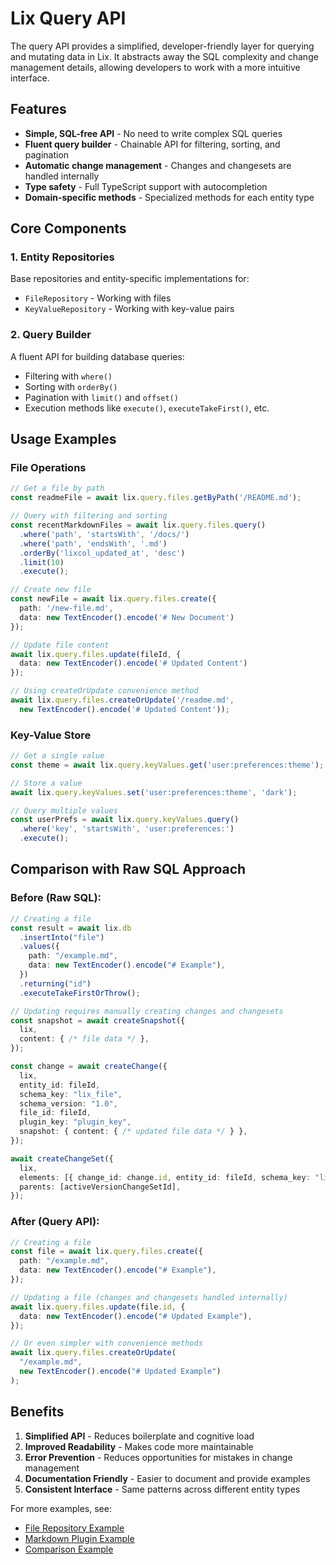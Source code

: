 # Lix Query API

The query API provides a simplified, developer-friendly layer for querying and mutating data in Lix. It abstracts away the SQL complexity and change management details, allowing developers to work with a more intuitive interface.

## Features

- **Simple, SQL-free API** - No need to write complex SQL queries
- **Fluent query builder** - Chainable API for filtering, sorting, and pagination
- **Automatic change management** - Changes and changesets are handled internally
- **Type safety** - Full TypeScript support with autocompletion
- **Domain-specific methods** - Specialized methods for each entity type

## Core Components

### 1. Entity Repositories

Base repositories and entity-specific implementations for:
- `FileRepository` - Working with files
- `KeyValueRepository` - Working with key-value pairs

### 2. Query Builder

A fluent API for building database queries:
- Filtering with `where()`
- Sorting with `orderBy()`
- Pagination with `limit()` and `offset()`
- Execution methods like `execute()`, `executeTakeFirst()`, etc.

## Usage Examples

### File Operations

```typescript
// Get a file by path
const readmeFile = await lix.query.files.getByPath('/README.md');

// Query with filtering and sorting
const recentMarkdownFiles = await lix.query.files.query()
  .where('path', 'startsWith', '/docs/')
  .where('path', 'endsWith', '.md')
  .orderBy('lixcol_updated_at', 'desc')
  .limit(10)
  .execute();

// Create new file
const newFile = await lix.query.files.create({
  path: '/new-file.md',
  data: new TextEncoder().encode('# New Document')
});

// Update file content
await lix.query.files.update(fileId, { 
  data: new TextEncoder().encode('# Updated Content') 
});

// Using createOrUpdate convenience method
await lix.query.files.createOrUpdate('/readme.md', 
  new TextEncoder().encode('# Updated Content'));
```

### Key-Value Store

```typescript
// Get a single value
const theme = await lix.query.keyValues.get('user:preferences:theme');

// Store a value
await lix.query.keyValues.set('user:preferences:theme', 'dark');

// Query multiple values
const userPrefs = await lix.query.keyValues.query()
  .where('key', 'startsWith', 'user:preferences:')
  .execute();
```

## Comparison with Raw SQL Approach

### Before (Raw SQL):

```typescript
// Creating a file
const result = await lix.db
  .insertInto("file")
  .values({
    path: "/example.md",
    data: new TextEncoder().encode("# Example"),
  })
  .returning("id")
  .executeTakeFirstOrThrow();

// Updating requires manually creating changes and changesets
const snapshot = await createSnapshot({
  lix,
  content: { /* file data */ },
});

const change = await createChange({
  lix,
  entity_id: fileId,
  schema_key: "lix_file",
  schema_version: "1.0",
  file_id: fileId,
  plugin_key: "plugin_key",
  snapshot: { content: { /* updated file data */ } },
});

await createChangeSet({
  lix,
  elements: [{ change_id: change.id, entity_id: fileId, schema_key: "lix_file", file_id: fileId }],
  parents: [activeVersionChangeSetId],
});
```

### After (Query API):

```typescript
// Creating a file
const file = await lix.query.files.create({
  path: "/example.md",
  data: new TextEncoder().encode("# Example"),
});

// Updating a file (changes and changesets handled internally)
await lix.query.files.update(file.id, {
  data: new TextEncoder().encode("# Updated Example"),
});

// Or even simpler with convenience methods
await lix.query.files.createOrUpdate(
  "/example.md", 
  new TextEncoder().encode("# Updated Example")
);
```

## Benefits

1. **Simplified API** - Reduces boilerplate and cognitive load
2. **Improved Readability** - Makes code more maintainable
3. **Error Prevention** - Reduces opportunities for mistakes in change management
4. **Documentation Friendly** - Easier to document and provide examples
5. **Consistent Interface** - Same patterns across different entity types

For more examples, see:
- [File Repository Example](./example.ts)
- [Markdown Plugin Example](./markdown-plugin-example.ts)
- [Comparison Example](./comparison-example.ts)